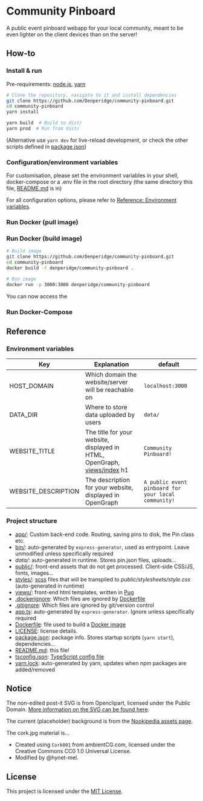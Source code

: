 # Community Pinboard
A public event pinboard webapp for your local community, meant to be even lighter on the client devices than on the server!

## How-to
### Install & run
Pre-requirements: [node.js](https://nodejs.org/en), [yarn](https://yarnpkg.com/getting-started/install)

```bash
# Clone the repository, navigate to it and install dependencies
git clone https://github.com/Denperidge/community-pinboard.git
cd community-pinboard
yarn install

yarn build  # Build to dist/
yarn prod  # Run from dist/
```
(Alternative use `yarn dev` for live-reload development, or check the other scripts defined in [package.json](package.json))

### Configuration/environment variables
For customisation, please set the environment variables in your shell, docker-compose or a .env file in the root directory (the same directory this file, [README.md](README.md) is in)

For all configuration options, please refer to [Reference: Environment variables](#environment-variables).


### Run Docker (pull image)

### Run Docker (build image)
```bash
# Build image
git clone https://github.com/Denperidge/community-pinboard.git
cd community-pinboard
docker build -t denperidge/community-pinboard .

# Run image
docker run -p 3000:3000 denperidge/community-pinboard
```
You can now access the 

### Run Docker-Compose


## Reference
### Environment variables
| Key                 | Explanation | default |
| ------------------- | ----------- | ------- |
| HOST_DOMAIN | Which domain the website/server will be reachable on | `localhost:3000` |
| DATA_DIR | Where to store data uploaded by users | `data/` | 
| WEBSITE_TITLE | The title for your website, displayed in HTML, OpenGraph, [views/index](views/index.pug) h1 | `Community Pinboard!` |
| WEBSITE_DESCRIPTION | The description for your website, displayed in OpenGraph | `A public event pinboard for your local community!` |

### Project structure
- [app/](app/): Custom back-end code. Routing, saving pins to disk, the Pin class etc.
- [bin/](bin/): auto-generated by `express-generator`, used as entrypoint. Leave unmodified unless specifically required
- *data/*: auto-generated in runtime. Stores pin.json files, uploads... 
- [public/](public/): front-end assets that do not get processed. Client-side CSS/JS, fonts, images...
- [styles/](styles/): [scss](https://sass-lang.com/) files that will be transpiled to *public/stylesheets/style.css* (auto-generated in runtime)
- [views/](views/): front-end html templates, written in [Pug](https://pugjs.org/api/getting-started.html)
- [.dockerignore](.dockerignore): Which files are ignored by [Dockerfile](Dockerfile)
- [.gitignore](.gitignore): Which files are ignored by git/version control
- [app.ts](app.ts): auto-generated by `express-generator`. Ignore unless specifically required
- [Dockerfile](Dockerfile): file used to build a [Docker image](https://docs.docker.com/reference/dockerfile/)
- [LICENSE](LICENSE): license details.
- [package.json](package.json): package info. Stores startup scripts (`yarn start`), dependencies...
- [README.md](README.md): this file!
- [tsconfig.json](tsconfig.json): [TypeScript config file](https://www.typescriptlang.org/tsconfig)
- [yarn.lock](yarn.lock): auto-generated by yarn, updates when npm packages are added/removed

## Notice
The non-edited post-it SVG is from Openclipart, licensed under the Public Domain. [More information on the SVG can be found here](https://publicdomainvectors.org/en/free-clipart/Note-paper/44863.html).

The current (placeholder) background is from the [Nookipedia assets page](https://nookipedia.com/wiki/Nookipedia:Assets).

The cork.jpg material is...
- Created using `Cork001` from ambientCG.com,
  licensed under the Creative Commons CC0 1.0 Universal License.
- Modified by @hynet-mel.

## License
This project is licensed under the [MIT License](LICENSE).
